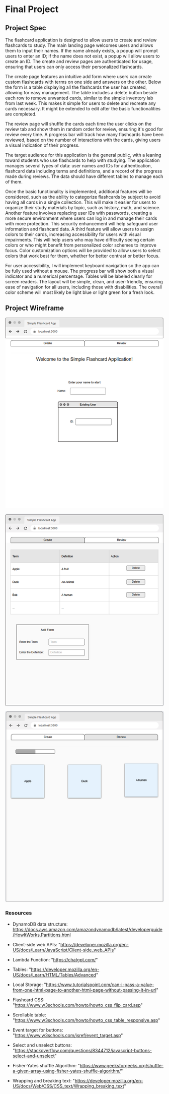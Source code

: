 # Final Project

## Project Spec

The flashcard application is designed to allow users to create and review flashcards to study. The main landing page welcomes users and allows them to input their names. If the name already exists, a popup will prompt users to enter an ID; if the name does not exist, a popup will allow users to create an ID. The create and review pages are authenticated for usage, ensuring that users can only access their personalized flashcards.

The create page features an intuitive add form where users can create custom flashcards with terms on one side and answers on the other. Below the form is a table displaying all the flashcards the user has created, allowing for easy management. The table includes a delete button beside each row to remove unwanted cards, similar to the simple inventory lab from last week. This makes it simple for users to delete and recreate any cards necessary. It might be extended to edit after the basic functionalities are completed.

The review page will shuffle the cards each time the user clicks on the review tab and show them in random order for review, ensuring it's good for review every time. A progress bar will track how many flashcards have been reviewed, based on the number of interactions with the cards, giving users a visual indication of their progress.

The target audience for this application is the general public, with a leaning toward students who use flashcards to help with studying. The application manages several types of data: user names and IDs for authentication, flashcard data including terms and definitions, and a record of the progress made during reviews. The data should have different tables to manage each of them.

Once the basic functionality is implemented, additional features will be considered, such as the ability to categorize flashcards by subject to avoid having all cards in a single collection. This will make it easier for users to organize their study materials by topic, such as history, math, and science. Another feature involves replacing user IDs with passwords, creating a more secure environment where users can log in and manage their cards with more protection. This security enhancement will help safeguard user information and flashcard data. A third feature will allow users to assign colors to their cards, increasing accessibility for users with visual impairments. This will help users who may have difficulty seeing certain colors or who might benefit from personalized color schemes to improve focus. Color customization options will be provided to allow users to select colors that work best for them, whether for better contrast or better focus.

For user accessibility, I will implement keyboard navigation so the app can be fully used without a mouse. The progress bar will show both a visual indicator and a numerical percentage. Tables will be labeled clearly for screen readers. The layout will be simple, clean, and user-friendly, ensuring ease of navigation for all users, including those with disabilities. The overall color scheme will most likely be light blue or light green for a fresh look. 

## Project Wireframe

![flashcard landing page image](flashcard-land.png)

![flashcard create page image](flashcard-create.png)

![flashcard review page image](flashcard-review.png)

### Resources
- DynamoDB data structure: https://docs.aws.amazon.com/amazondynamodb/latest/developerguide/HowItWorks.Partitions.html

- Client-side web APIs: "https://developer.mozilla.org/en-US/docs/Learn/JavaScript/Client-side_web_APIs" 

- Lambda Function: "https://chatgpt.com/"

- Tables: "https://developer.mozilla.org/en-US/docs/Learn/HTML/Tables/Advanced"

- Local Storage: "https://www.tutorialspoint.com/can-i-pass-a-value-from-one-html-page-to-another-html-page-without-passing-it-in-url"

- Flashcard CSS: "https://www.w3schools.com/howto/howto_css_flip_card.asp"

- Scrollable table: "https://www.w3schools.com/howto/howto_css_table_responsive.asp"

- Event target for buttons: "https://www.w3schools.com/jsref/event_target.asp"

- Select and unselect buttons: "https://stackoverflow.com/questions/8344712/javascript-buttons-select-and-unselect"

- Fisher-Yates shuffle Algorithm: "https://www.geeksforgeeks.org/shuffle-a-given-array-using-fisher-yates-shuffle-algorithm/"

- Wrapping and breaking text: "https://developer.mozilla.org/en-US/docs/Web/CSS/CSS_text/Wrapping_breaking_text"
